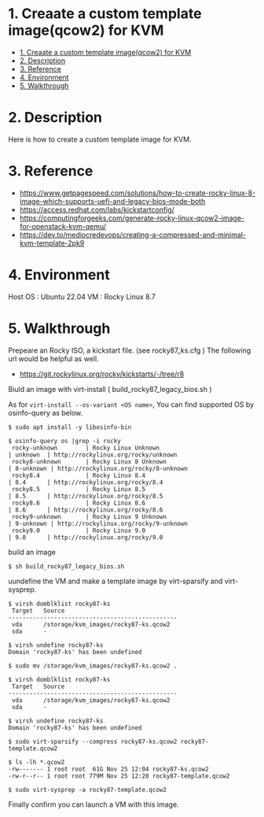 # 1. Creaate a custom template image(qcow2) for KVM

- [1. Creaate a custom template image(qcow2) for KVM](#1-creaate-a-custom-template-imageqcow2-for-kvm)
- [2. Description](#2-description)
- [3. Reference](#3-reference)
- [4. Environment](#4-environment)
- [5. Walkthrough](#5-walkthrough)

# 2. Description

Here is how to create a custom template image for KVM.

# 3. Reference

- https://www.getpagespeed.com/solutions/how-to-create-rocky-linux-8-image-which-supports-uefi-and-legacy-bios-mode-both
- https://access.redhat.com/labs/kickstartconfig/
- https://computingforgeeks.com/generate-rocky-linux-qcow2-image-for-openstack-kvm-qemu/
- https://dev.to/mediocredevops/creating-a-compressed-and-minimal-kvm-template-2pk9

# 4. Environment

Host OS : Ubuntu 22.04
VM : Rocky Linux 8.7

# 5. Walkthrough

Prepeare an Rocky ISO, a kickstart file. (see rocky87_ks.cfg )
The following url would be helpful as well.
- https://git.rockylinux.org/rocky/kickstarts/-/tree/r8

Biuld an image with virt-install ( build_rocky87_legacy_bios.sh )

As for `virt-install --os-variant <OS name>`, You can find supported OS by osinfo-query as below.
```text
$ sudo apt install -y libosinfo-bin

$ osinfo-query os |grep -i rocky
 rocky-unknown        | Rocky Linux Unknown                                | unknown  | http://rockylinux.org/rocky/unknown     
 rocky8-unknown       | Rocky Linux 8 Unknown                              | 8-unknown | http://rockylinux.org/rocky/8-unknown   
 rocky8.4             | Rocky Linux 8.4                                    | 8.4      | http://rockylinux.org/rocky/8.4         
 rocky8.5             | Rocky Linux 8.5                                    | 8.5      | http://rockylinux.org/rocky/8.5         
 rocky8.6             | Rocky Linux 8.6                                    | 8.6      | http://rockylinux.org/rocky/8.6         
 rocky9-unknown       | Rocky Linux 9 Unknown                              | 9-unknown | http://rockylinux.org/rocky/9-unknown   
 rocky9.0             | Rocky Linux 9.0                                    | 9.0      | http://rockylinux.org/rocky/9.0 
```

build an image
```text
$ sh build_rocky87_legacy_bios.sh      
```

uundefine the VM and make a template image by virt-sparsify and virt-sysprep.
```text
$ virsh domblklist rocky87-ks
 Target   Source
------------------------------------------------
 vda      /storage/kvm_images/rocky87-ks.qcow2
 sda      -

$ virsh undefine rocky87-ks
Domain 'rocky87-ks' has been undefined

$ sudo mv /storage/kvm_images/rocky87-ks.qcow2 .

$ virsh domblklist rocky87-ks
 Target   Source
------------------------------------------------
 vda      /storage/kvm_images/rocky87-ks.qcow2
 sda      -

$ virsh undefine rocky87-ks
Domain 'rocky87-ks' has been undefined

$ sudo virt-sparsify --compress rocky87-ks.qcow2 rocky87-template.qcow2

$ ls -lh *.qcow2
-rw------- 1 root root  61G Nov 25 12:04 rocky87-ks.qcow2
-rw-r--r-- 1 root root 779M Nov 25 12:20 rocky87-template.qcow2

$ sudo virt-sysprep -a rocky87-template.qcow2
```

Finally confirm you can launch a VM with this image.